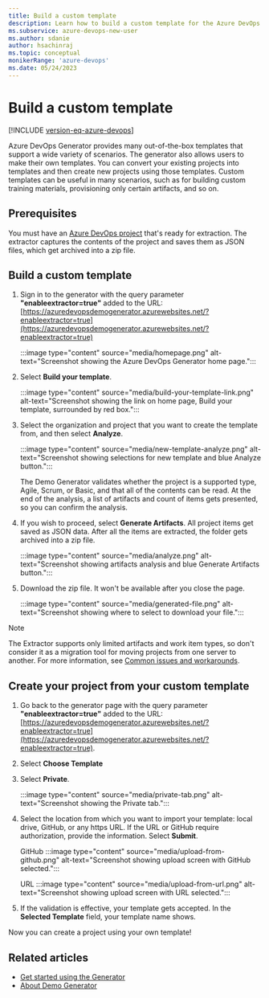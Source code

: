 ```yaml
---
title: Build a custom template
description: Learn how to build a custom template for the Azure DevOps Demo Generator.
ms.subservice: azure-devops-new-user
ms.author: sdanie
author: hsachinraj
ms.topic: conceptual
monikerRange: 'azure-devops'
ms.date: 05/24/2023
---
```


# Build a custom template

[!INCLUDE [version-eq-azure-devops](../includes/version-eq-azure-devops.md)] 

Azure DevOps Generator provides many out-of-the-box templates that support a wide variety of scenarios. The generator also allows users to make their own templates. You can convert your existing projects into templates and then create new projects using those templates. Custom templates can be useful in many scenarios, such as for building custom training materials, provisioning only certain artifacts, and so on.

## Prerequisites

You must have an [Azure DevOps project](../organizations/projects/create-project.md) that's ready for extraction. The extractor captures the contents of the project and saves them as JSON files, which get archived into a zip file.

## Build a custom template

1. Sign in to the generator with the query parameter **"enableextractor=true"** added to the URL: [https://azuredevopsdemogenerator.azurewebsites.net/?enableextractor=true](https://azuredevopsdemogenerator.azurewebsites.net/?enableextractor=true)

   :::image type="content" source="media/homepage.png" alt-text="Screenshot showing the Azure DevOps Generator home page.":::

2. Select **Build your template**.

   :::image type="content" source="media/build-your-template-link.png" alt-text="Screenshot showing the link on home page, Build your template, surrounded by red box.":::

3. Select the organization and project that you want to create the template from, and then select **Analyze**.

   :::image type="content" source="media/new-template-analyze.png" alt-text="Screenshot showing selections for new template and blue Analyze button.":::

   The Demo Generator validates whether the project is a supported type, Agile, Scrum, or Basic, and that all of the contents can be read. At the end of the analysis, a list of artifacts and count of items gets presented, so you can confirm the analysis.

4. If you wish to proceed, select **Generate Artifacts**. All project items get saved as JSON data. After all the items are extracted, the folder gets archived into a zip file.

   :::image type="content" source="media/analyze.png" alt-text="Screenshot showing artifacts analysis and blue Generate Artifacts button.":::

5. Download the zip file. It won't be available after you close the page. 

   :::image type="content" source="media/generated-file.png" alt-text="Screenshot showing where to select to download your file.":::

> [!NOTE]
> The Extractor supports only limited artifacts and work item types, so don't consider it as a migration tool for moving projects from one server to another. For more information, see [Common issues and workarounds](use-demo-generator-v2.md).

## Create your project from your custom template

1. Go back to the generator page with the query parameter **"enableextractor=true"** added to the URL: [https://azuredevopsdemogenerator.azurewebsites.net/?enableextractor=true](https://azuredevopsdemogenerator.azurewebsites.net/?enableextractor=true).

2. Select **Choose Template** 

3. Select **Private**.

   :::image type="content" source="media/private-tab.png" alt-text="Screenshot showing the Private tab.":::

4. Select the location from which you want to import your template: local drive, GitHub, or any https URL. If the URL or GitHub require authorization, provide the information. Select **Submit**. 

   GitHub
   :::image type="content" source="media/upload-from-github.png" alt-text="Screenshot showing upload screen with GitHub selected.":::   
   
   URL
   :::image type="content" source="media/upload-from-url.png" alt-text="Screenshot showing upload screen with URL selected.":::

5. If the validation is effective, your template gets accepted. In the **Selected Template** field, your template name shows.

Now you can create a project using your own template!

## Related articles

- [Get started using the Generator](use-demo-generator-v2.md)
- [About Demo Generator](index.md) 
